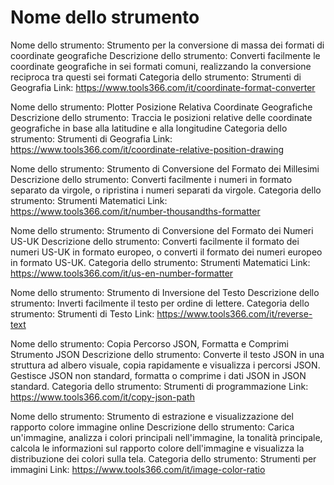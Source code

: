 # Nome dello strumento

Nome dello strumento: Strumento per la conversione di massa dei formati di coordinate geografiche
Descrizione dello strumento: Converti facilmente le coordinate geografiche in sei formati comuni, realizzando la conversione reciproca tra questi sei formati
Categoria dello strumento: Strumenti di Geografia
Link: https://www.tools366.com/it/coordinate-format-converter

Nome dello strumento: Plotter Posizione Relativa Coordinate Geografiche
Descrizione dello strumento: Traccia le posizioni relative delle coordinate geografiche in base alla latitudine e alla longitudine
Categoria dello strumento: Strumenti di Geografia
Link: https://www.tools366.com/it/coordinate-relative-position-drawing

Nome dello strumento: Strumento di Conversione del Formato dei Millesimi
Descrizione dello strumento: Converti facilmente i numeri in formato separato da virgole, o ripristina i numeri separati da virgole.
Categoria dello strumento: Strumenti Matematici
Link: https://www.tools366.com/it/number-thousandths-formatter

Nome dello strumento: Strumento di Conversione del Formato dei Numeri US-UK
Descrizione dello strumento: Converti facilmente il formato dei numeri US-UK in formato europeo, o converti il formato dei numeri europeo in formato US-UK.
Categoria dello strumento: Strumenti Matematici
Link: https://www.tools366.com/it/us-en-number-formatter

Nome dello strumento: Strumento di Inversione del Testo
Descrizione dello strumento: Inverti facilmente il testo per ordine di lettere.
Categoria dello strumento: Strumenti di Testo
Link: https://www.tools366.com/it/reverse-text

Nome dello strumento: Copia Percorso JSON, Formatta e Comprimi Strumento JSON
Descrizione dello strumento: Converte il testo JSON in una struttura ad albero visuale, copia rapidamente e visualizza i percorsi JSON. Gestisce JSON non standard, formatta o comprime i dati JSON in JSON standard.
Categoria dello strumento: Strumenti di programmazione
Link: https://www.tools366.com/it/copy-json-path

Nome dello strumento: Strumento di estrazione e visualizzazione del rapporto colore immagine online
Descrizione dello strumento: Carica un'immagine, analizza i colori principali nell'immagine, la tonalità principale, calcola le informazioni sul rapporto colore dell'immagine e visualizza la distribuzione dei colori sulla tela.
Categoria dello strumento: Strumenti per immagini
Link: https://www.tools366.com/it/image-color-ratio

